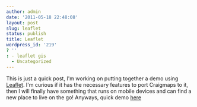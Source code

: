 ```yaml
---
author: admin
date: '2011-05-18 22:48:08'
layout: post
slug: leaflet
status: publish
title: Leaflet
wordpress_id: '219'
? ''
: - leaflet gis
  - Uncategorized
---
```


This is just a quick post, I'm working on putting together a demo using <a href="http://leaflet.cloudmade.com/">Leaflet</a>.  I'm curious if it has the necessary features to port Craigmaps to it, then I will finally have something that runs on mobile devices and can find a new place to live on the go!  Anyways, quick demo <a href="http://drewwells.net/leaflet/demo/">here</a>
